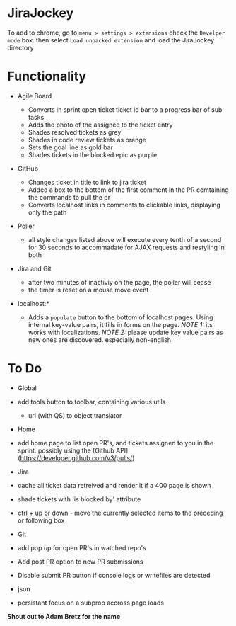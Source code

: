 JiraJockey
==========

To add to chrome, go to `menu > settings > extensions` check the `Develper mode` box. then  select `Load unpacked extension` and load the JiraJockey directory

Functionality
=============

* Agile Board
  * Converts in sprint open ticket ticket id bar to a progress bar of sub tasks
  * Adds the photo of the assignee to the ticket entry
  * Shades resolved tickets as grey
  * Shades in code review tickets as orange
  * Sets the goal line as gold bar
  * Shades tickets in the blocked epic as purple
 
* GitHub
  * Changes ticket in title to link to jira ticket 
  * Added a box to the bottom of the first comment in the PR comtaining the commands to pull the pr
  * Converts localhost links in comments to clickable links, displaying only the path
 
* Poller
  * all style changes listed above will execute every tenth of a second for 30 seconds to accommadate for AJAX requests and restyling in both

* Jira and Git
  * after two minutes of inactiviy on the page, the poller will cease
  * the timer is reset on a mouse move event

* localhost:*
  * Adds a `populate` button to the bottom of localhost pages. Using internal key-value pairs, it fills in forms on the page. _NOTE 1:_ its works with localizations. _NOTE 2:_ please update key value pairs as new ones are discovered. especially non-english

To Do
=====

* Global
 * add tools button to toolbar, containing various utils
    * url (with QS) to object translator

* Home
 * add home page to list open PR's, and tickets assigned to you in the sprint. possibly using the [Github API] (https://developer.github.com/v3/pulls/)

* Jira
 * cache all ticket data retreived and render it if a 400 page is shown
 * shade tickets with 'is blocked by' attribute
 * ctrl + up or down - move the currently selected items to the preceding or following box

* Git
 * add pop up for open PR's in watched repo's 
 * Add post PR option to new PR submissions
 * Disable submit PR button if console logs or writefiles are detected

* json
 * persistant focus on a subprop accross page loads


**Shout out to Adam Bretz for the name**
